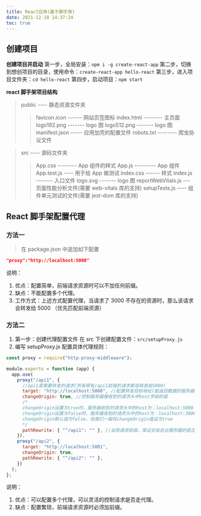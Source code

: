 ```yaml
---
title: React应用(基于脚手架)
date: 2021-12-10 14:37:24
toc: true
---
```


## 创建项目

**创建项目并启动**
第一步，全局安装：`npm i -g create-react-app`
第二步，切换到想创项目的目录，使用命令：`create-react-app hello-react`
第三步，进入项目文件夹：`cd hello-react`
第四步，启动项目：`npm start`

**react 脚手架项目结构**

> public ---- 静态资源文件夹
>
> > favicon.icon ------ 网站页签图标
> > index.html -------- 主页面
> > logo192.png ------- logo 图
> > logo512.png ------- logo 图
> > manifest.json ----- 应用加壳的配置文件
> > robots.txt -------- 爬虫协议文件

> src ---- 源码文件夹
>
> > App.css -------- App 组件的样式
> > App.js --------- App 组件
> > App.test.js ---- 用于给 App 做测试
> > index.css ------ 样式
> > index.js ------- 入口文件
> > logo.svg ------- logo 图
> > reportWebVitals.js --- 页面性能分析文件(需要 web-vitals 库的支持)
> > setupTests.js ---- 组件单元测试的文件(需要 jest-dom 库的支持)

## React 脚手架配置代理

### 方法一

> 在 package.json 中追加如下配置

```json
"proxy":"http://localhost:5000"
```

说明：

1. 优点：配置简单，前端请求资源时可以不加任何前缀。
2. 缺点：不能配置多个代理。
3. 工作方式：上述方式配置代理，当请求了 3000 不存在的资源时，那么该请求会转发给 5000 （优先匹配前端资源）

### 方法二

1. 第一步：创建代理配置文件
   在 src 下创建配置文件：`src/setupProxy.js`
2. 编写 setupProxy.js 配置具体代理规则：

```js
const proxy = require("http-proxy-middleware");

module.exports = function (app) {
  app.use(
    proxy("/api1", {
      //api1是需要转发的请求(所有带有/api1前缀的请求都会转发给5000)
      target: "http://localhost:5000", //配置转发目标地址(能返回数据的服务器地址)
      changeOrigin: true, //控制服务器接收到的请求头中host字段的值
      /*
      changeOrigin设置为true时，服务器收到的请求头中的host为：localhost:5000
      changeOrigin设置为false时，服务器收到的请求头中的host为：localhost:3000
      changeOrigin默认值为false，但我们一般将changeOrigin值设为true
      */
      pathRewrite: { "^/api1": "" }, //去除请求前缀，保证交给后台服务器的是正常请求地址(必须配置)
    }),
    proxy("/api2", {
      target: "http://localhost:5001",
      changeOrigin: true,
      pathRewrite: { "^/api2": "" },
    })
  );
};
```
说明：
1. 优点：可以配置多个代理，可以灵活的控制请求是否走代理。
2. 缺点：配置繁琐，前端请求资源时必须加前缀。